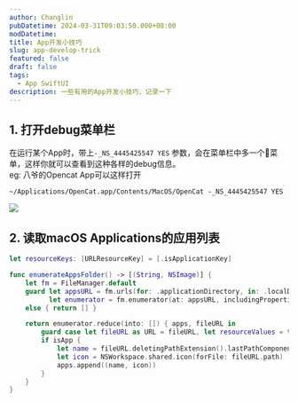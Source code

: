 ```yaml
---
author: Changlin
pubDatetime: 2024-03-31T09:03:50.000+08:00
modDatetime:
title: App开发小技巧
slug: app-develop-trick
featured: false
draft: false
tags:
  - App SwiftUI
description: 一些有用的App开发小技巧，记录一下
---
```


## 1. 打开debug菜单栏

在运行某个App时，带上`-_NS_4445425547 YES` 参数，会在菜单栏中多一个🐞菜单，这样你就可以查看到这种各样的debug信息。<br>
eg: 八爷的Opencat App可以这样打开

```shell
~/Applications/OpenCat.app/Contents/MacOS/OpenCat -_NS_4445425547 YES
```

![](/assets/snapshot_opencat.png)

## 2. 读取macOS Applications的应用列表

```swift
let resourceKeys: [URLResourceKey] = [.isApplicationKey]

func enumerateAppsFolder() -> [(String, NSImage)] {
    let fm = FileManager.default
    guard let appsURL = fm.urls(for: .applicationDirectory, in: .localDomainMask).first,
          let enumerator = fm.enumerator(at: appsURL, includingPropertiesForKeys: resourceKeys, options: .skipsSubdirectoryDescendants)
    else { return [] }

    return enumerator.reduce(into: []) { apps, fileURL in
        guard case let fileURL as URL = fileURL, let resourceValues = try? fileURL.resourceValues(forKeys: Set(resourceKeys)), let isApp = resourceValues.isApplication else { return }
        if isApp {
            let name = fileURL.deletingPathExtension().lastPathComponent
            let icon = NSWorkspace.shared.icon(forFile: fileURL.path)
            apps.append((name, icon))
        }
    }
}
```
